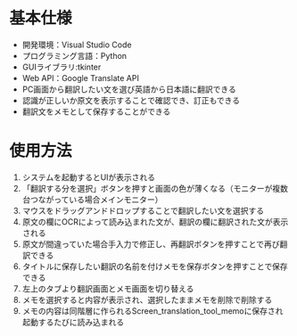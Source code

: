 # 基本仕様
- 開発環境：Visual Studio Code
- プログラミング言語：Python
- GUIライブラリ:tkinter
- Web API：Google Translate API
- PC画面から翻訳したい文を選び英語から日本語に翻訳できる
- 認識が正しいか原文を表示することで確認でき、訂正もできる
- 翻訳文をメモとして保存することができる

# 使用方法
1. システムを起動するとUIが表示される
1. 「翻訳する分を選択」ボタンを押すと画面の色が薄くなる（モニターが複数台つながっている場合メインモニター）
1. マウスをドラッグアンドドロップすることで翻訳したい文を選択する
1. 原文の欄にOCRによって読み込まれた文が、翻訳の欄に翻訳された文が表示される
1. 原文が間違っていた場合手入力で修正し、再翻訳ボタンを押すことで再び翻訳できる
1. タイトルに保存したい翻訳の名前を付けメモを保存ボタンを押すことで保存できる
1. 左上のタブより翻訳画面とメモ画面を切り替える
1. メモを選択すると内容が表示され、選択したままメモを削除で削除する
1. メモの内容は同階層に作られるScreen_translation_tool_memoに保存され起動するたびに読み込まれる
